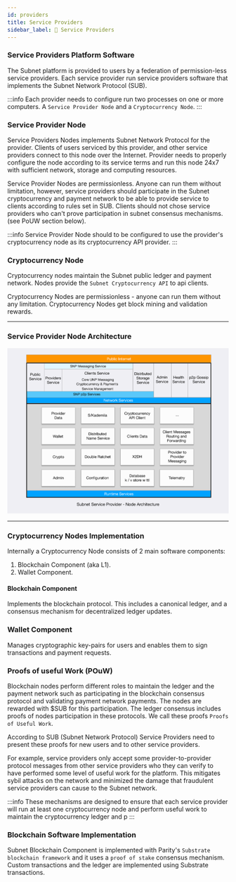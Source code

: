 ```yaml
---
id: providers
title: Service Providers
sidebar_label: 🗼 Service Providers
---
```


### Service Providers Platform Software
The Subnet platform is provided to users by a federation of permission-less service providers. Each service provider run service providers software that implements the Subnet Network Protocol (SUB).

:::info
Each provider needs to configure run two processes on one or more computers. A `Service Provider Node` and a `Cryptocurrency Node`.
:::

### Service Provider Node
Service Providers Nodes implements Subnet Network Protocol for the provider. Clients of users serviced by this provider, and other service providers connect to this node over the Internet. Provider needs to properly configure the node according to its service terms and run this node 24x7 with sufficient network, storage and computing resources.

Service Provider Nodes are permissionless. Anyone can run them without limitation, however, service providers should participate in the Subnet cryptocurrency and payment network to be able to provide service to clients according to rules set in SUB. Clients should not chose service providers who can't prove participation in subnet consensus mechanisms. (see PoUW section below).

:::info
Service Provider Node should to be configured to use the provider's cryptocurrency node as its cryptocurrency API provider.
:::

### Cryptocurrency Node
Cryptocurrency nodes maintain the Subnet public ledger and payment network. Nodes provide the `Subnet Cryptocurrency API` to api clients.

Cryptocurrency Nodes are permissionless - anyone can run them without any limitation. Cryptocurrency Nodes get block mining and validation rewards.

---

### Service Provider Node Architecture

![](/provider_arch.png)

---

### Cryptocurrency Nodes Implementation

Internally a Cryptocurrency Node consists of 2 main software components:
1. Blockchain Component (aka L1).
2. Wallet Component.

#### Blockchain Component
Implements the blockchain protocol. This includes a canonical ledger, and a consensus mechanism for decentralized ledger updates.

### Wallet Component
Manages cryptographic key-pairs for users and enables them to sign transactions and payment requests.

### Proofs of useful Work (POuW)
Blockchain nodes perform different roles to maintain the ledger and the payment network such as participating in the blockchain consensus protocol and validating payment network payments. The nodes are rewarded with $SUB for this participation. The ledger consensus includes proofs of nodes participation in these protocols. We call these proofs `Proofs of Useful Work`.

According to SUB (Subnet Network Protocol) Service Providers need to present these proofs for new users and to other service providers.

For example, service providers only accept some provider-to-provider protocol messages from other service providers who they can verify to have performed some level of useful work for the platform. This mitigates sybil attacks on the network and minimized the damage that fraudulent service providers can cause to the Subnet network.


:::info
These mechanisms are designed to ensure that each service provider will run at least one cryptocurrency node and perform useful work to maintain the cryptocurrency ledger and p
:::

### Blockchain Software Implementation
Subnet Blockchain Component is implemented with Parity's `Substrate blockchain framework` and it uses a `proof of stake` consensus mechanism.
Custom transactions and the ledger are implemented using Substrate transactions.
